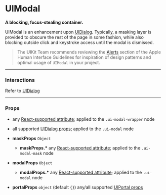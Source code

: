 # UIModal
__A blocking, focus-stealing container.__

UIModal is an enhancement upon [UIDialog](../UIDialog/README.md). Typically, a masking layer is provided to obscure the rest of the page in some fashion, while also blocking outside click and keystroke access until the modal is dismissed.

> The UIKit Team recommends reviewing the [Alerts](https://developer.apple.com/library/mac/documentation/UserExperience/Conceptual/OSXHIGuidelines/WindowAlerts.html#//apple_ref/doc/uid/20000957-CH44-SW1) section of the Apple Human Interface Guidelines for inspiration of design patterns and optimal usage of `UIModal` in your project.

---

### Interactions

Refer to [UIDialog](../UIDialog/README.md)

---

### Props

- any [React-supported attribute](https://facebook.github.io/react/docs/tags-and-attributes.html#html-attributes); applied to the `.ui-modal-wrapper` node

- all supported [UIDialog props](../UIDialog/README.md#available-props); applied to the `.ui-modal` node

- __maskProps__ `Object`
    - __maskProps.*__
      any [React-supported attribute](https://facebook.github.io/react/docs/tags-and-attributes.html#html-attributes); applied to the `.ui-modal-mask` node

- __modalProps__ `Object`
    - __modalProps.*__
      any [React-supported attribute](https://facebook.github.io/react/docs/tags-and-attributes.html#html-attributes); applied to the `.ui-modal` node

- __portalProps__ `object`
  (default `{}`) any/all supported [UIPortal props](../UIPortal/README.md)
